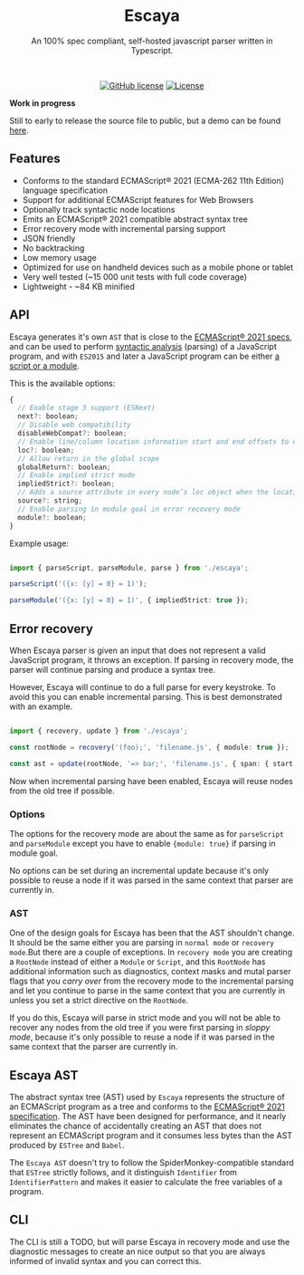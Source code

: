 <h1 align="center">Escaya</h1>

<p align="center"> An 100% spec compliant, self-hosted javascript parser written in Typescript.</p>

<br>

<p align="center">
    <a href="https://lgtm.com/projects/g/escaya/escaya/context:javascript"><img src="https://img.shields.io/lgtm/grade/javascript/g/escaya/escaya.svg?logo=lgtm&logoWidth=18" alt="GitHub license" /></a>
    <a href="https://github.com/escaya/escaya/blob/master/LICENSE.md"><img src="https://img.shields.io/github/license/escaya/escaya.svg" alt="License" /></a>
</p>


**Work in progress**

Still to early to release the source file to public, but a demo can be found [here](https://escaya.github.io/escaya/).


## Features

* Conforms to the standard ECMAScript® 2021 (ECMA-262 11th Edition) language specification
* Support for additional ECMAScript features for Web Browsers
* Optionally track syntactic node locations
* Emits an ECMAScript® 2021 compatible abstract syntax tree
* Error recovery mode with incremental parsing support
* JSON friendly
* No backtracking
* Low memory usage
* Optimized for use on handheld devices such as a mobile phone or tablet
* Very well tested (~15 000 unit tests with full code coverage)
* Lightweight - ~84 KB minified

## API

Escaya generates it's own `AST` that is close to the [ECMAScript® 2021 specs](https://tc39.es/ecma262/index.html), and can be used to perform [syntactic analysis](https://en.wikipedia.org/wiki/Parsing) (parsing) of a JavaScript program, and with `ES2015` and later a JavaScript program can be either [a script or a module](https://tc39.github.io/ecma262/index.html#sec-ecmascript-language-scripts-and-modules).

This is the available options:

```js
{
  // Enable stage 3 support (ESNext)
  next?: boolean;
  // Disable web compatibility
  disableWebCompat?: boolean;
  // Enable line/column location information start and end offsets to each node
  loc?: boolean;
  // Allow return in the global scope
  globalReturn?: boolean;
  // Enable implied strict mode
  impliedStrict?: boolean;
  // Adds a source attribute in every node’s loc object when the locations option is `true`
  source?: string;
  // Enable parsing in module goal in error recovery mode
  module?: boolean;
}
```

Example usage:

```ts

import { parseScript, parseModule, parse } from './escaya';

parseScript('({x: [y] = 0} = 1)');

parseModule('({x: [y] = 0} = 1)', { impliedStrict: true });

```


## Error recovery

When Escaya parser is given an input that does not represent a valid JavaScript program, it throws an exception. If parsing in
recovery mode, the parser will continue parsing and produce a syntax tree.

However, Escaya will continue to do a full parse for every keystroke. To avoid this you can enable incremental parsing. This is best demonstrated with an example.

```ts

import { recovery, update } from './escaya';

const rootNode = recovery('(foo);', 'filename.js', { module: true }); 

const ast = update(rootNode, '=> bar;', 'filename.js', { span: { start: 6, length: 0 }, newLength: 7 })

```

Now when incremental parsing have been enabled, Escaya will reuse nodes from the old tree if possible.

### Options

The options for the recovery mode  are about the same as  for `parseScript` and `parseModule` except you have to enable `{module: true}` if parsing in module goal.

No options can be set during an incremental update because it's only possible to reuse a node if it was parsed in the same context that parser are currently in. 

### AST

One of the design goals for Escaya has been that the AST shouldn't change. It should be the same either you are parsing in `normal mode` or `recovery mode`.But there are a couple of exceptions. In `recovery mode` you are creating a `RootNode` instead of either a `Module` or `Script`, and this `RootNode` has additional information such as diagnostics, context masks and mutal parser flags that you *carry over* from the recovery mode to the incremental parsing and let you continue to parse in the same context that you are currently in unless you set a strict directive on the `RootNode`.

If you do this, Escaya will parse in strict mode and you will not be able to recover any nodes from the old tree if you were first parsing in *sloppy mode*, because
it's only possible to reuse a node if it was parsed in the same context that the parser are currently in.

## Escaya AST

The abstract syntax tree (AST) used by `Escaya` represents the structure of an ECMAScript program as a tree and conforms to the [ECMAScript® 2021 specification](https://tc39.es/ecma262/index.html). The AST have been designed for performance, and it nearly eliminates the chance of accidentally creating an AST that does not represent an ECMAScript program and it consumes less bytes than the AST produced by `ESTree` and `Babel`.

The `Escaya AST` doesn't try to follow the SpiderMonkey-compatible standard that `ESTree` strictly follows, and it distinguish `Identifier` from `IdentifierPattern` and makes it easier to calculate the free variables of a program. 

## CLI

The CLI is still a TODO, but will parse Escaya in recovery mode and use the diagnostic messages to create an nice output so that you are always informed of invalid syntax and you can correct this.
